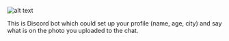 ![alt text](https://github.com/andynik/knu_labs/blob/master/blablabot/images/test3.jpg 'Joker')

This is Discord bot which could set up your profile (name, age, city) and say what is on the photo you uploaded to the chat.
